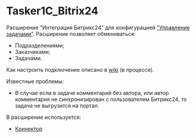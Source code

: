 # Tasker1C_Bitrix24
Расширение "Интеграция Битрикс24" для конфигурацией ["Управление задачами"](https://github.com/BlizD/Tasks). Расширение позволяет обмениваться:
* Подразделениями;
* Заказчиками;
* Задачами.

Как настроить подключение описано в [wiki](https://github.com/hawkxtreme/Tasker1C_Bitrix24/wiki/Настройка) (в процессе).

Известные проблемы:
* В случае если в задаче комментарий без автора, или автор комментария не синхронизирован с пользователем Битрикс24, то задача не выгрузится на портал.

В расширение используется:
* [Коннектор](https://github.com/vbondarevsky/Connector)

